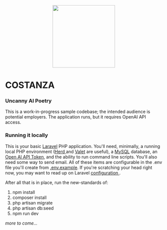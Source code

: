  <center>
<img src="https://github.com/user-attachments/assets/24682c7b-e39c-4599-836d-2513388d3b19" width="200"  style="text-align: center;" />
</center>

COSTANZA
===============
### Uncanny AI Poetry 
This is a work-in-progress sample codebase; the intended audience is potential employers. The application runs, but it requires OpenAI API access.



### Running it locally
This is your basic [Laravel](https://laravel.com/) PHP application. You'll need, minimally, a running local PHP environment ([Herd ](https://herd.laravel.com/) and [Valet](https://laravel.com/docs/11.x/valet) are useful), a [MySQL](https://www.mysql.com/) database, an [Open AI API Token](https://openai.com/api/), and the ability to run command line scripts. You'll also need some way to send email. All of these items are configurable in the .env file you'll create from [.env.example](https://github.com/btamilio/costanza/blob/main/.env.example). If you're scratching your head right now, you may want to read up on Laravel [configuration ](https://laravel.com/docs/11.x/configuration).

After all that is in place, run the new-standards of:

1. npm install
2. composer install
3. php artisan migrate
4. php artisan db:seed
5. npm run dev

_more to come..._
